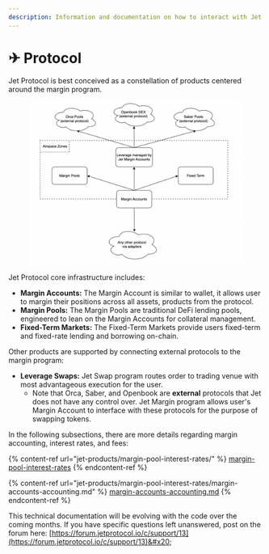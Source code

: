 ```yaml
---
description: Information and documentation on how to interact with Jet Protocol
---
```


# ✈ Protocol

Jet Protocol is best conceived as a constellation of products centered around the margin program.

<figure><img src="../.gitbook/assets/image (35).png" alt=""><figcaption></figcaption></figure>

Jet Protocol core infrastructure includes:

* **Margin Accounts:** The Margin Account is similar to wallet, it allows user to margin their positions across all assets, products from the protocol.
* **Margin Pools:** The Margin Pools are traditional DeFi lending pools, engineered to lean on the Margin Accounts for collateral management.
* **Fixed-Term Markets:** The Fixed-Term Markets provide users fixed-term and fixed-rate lending and borrowing on-chain.

Other products are supported by connecting external protocols to the margin program:

* **Leverage Swaps:** Jet Swap program routes order to trading venue with most advantageous execution for the user.
  * Note that Orca, Saber, and Openbook are **external** protocols that Jet does not have any control over. Jet Margin program allows user's Margin Account to interface with these protocols for the purpose of swapping tokens.

In the following subsections, there are more details regarding margin accounting, interest rates, and fees:

{% content-ref url="jet-products/margin-pool-interest-rates/" %}
[margin-pool-interest-rates](jet-products/margin-pool-interest-rates/)
{% endcontent-ref %}

{% content-ref url="jet-products/margin-pool-interest-rates/margin-accounts-accounting.md" %}
[margin-accounts-accounting.md](jet-products/margin-pool-interest-rates/margin-accounts-accounting.md)
{% endcontent-ref %}



This technical documentation will be evolving with the code over the coming months. If you have specific questions left unanswered, post on the forum here: [https://forum.jetprotocol.io/c/support/13](https://forum.jetprotocol.io/c/support/13)&#x20;
